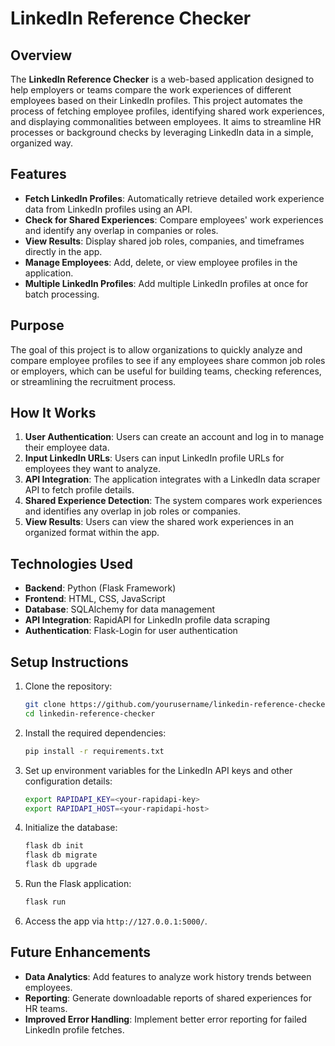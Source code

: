 # LinkedIn Reference Checker

## Overview
The **LinkedIn Reference Checker** is a web-based application designed to help employers or teams compare the work experiences of different employees based on their LinkedIn profiles. This project automates the process of fetching employee profiles, identifying shared work experiences, and displaying commonalities between employees. It aims to streamline HR processes or background checks by leveraging LinkedIn data in a simple, organized way.

## Features
- **Fetch LinkedIn Profiles**: Automatically retrieve detailed work experience data from LinkedIn profiles using an API.
- **Check for Shared Experiences**: Compare employees' work experiences and identify any overlap in companies or roles.
- **View Results**: Display shared job roles, companies, and timeframes directly in the app.
- **Manage Employees**: Add, delete, or view employee profiles in the application.
- **Multiple LinkedIn Profiles**: Add multiple LinkedIn profiles at once for batch processing.
  
## Purpose
The goal of this project is to allow organizations to quickly analyze and compare employee profiles to see if any employees share common job roles or employers, which can be useful for building teams, checking references, or streamlining the recruitment process.

## How It Works
1. **User Authentication**: Users can create an account and log in to manage their employee data.
2. **Input LinkedIn URLs**: Users can input LinkedIn profile URLs for employees they want to analyze.
3. **API Integration**: The application integrates with a LinkedIn data scraper API to fetch profile details.
4. **Shared Experience Detection**: The system compares work experiences and identifies any overlap in job roles or companies.
5. **View Results**: Users can view the shared work experiences in an organized format within the app.

## Technologies Used
- **Backend**: Python (Flask Framework)
- **Frontend**: HTML, CSS, JavaScript
- **Database**: SQLAlchemy for data management
- **API Integration**: RapidAPI for LinkedIn profile data scraping
- **Authentication**: Flask-Login for user authentication

## Setup Instructions
1. Clone the repository:
    ```bash
    git clone https://github.com/yourusername/linkedin-reference-checker.git
    cd linkedin-reference-checker
    ```

2. Install the required dependencies:
    ```bash
    pip install -r requirements.txt
    ```

3. Set up environment variables for the LinkedIn API keys and other configuration details:
    ```bash
    export RAPIDAPI_KEY=<your-rapidapi-key>
    export RAPIDAPI_HOST=<your-rapidapi-host>
    ```

4. Initialize the database:
    ```bash
    flask db init
    flask db migrate
    flask db upgrade
    ```

5. Run the Flask application:
    ```bash
    flask run
    ```

6. Access the app via `http://127.0.0.1:5000/`.

## Future Enhancements
- **Data Analytics**: Add features to analyze work history trends between employees.
- **Reporting**: Generate downloadable reports of shared experiences for HR teams.
- **Improved Error Handling**: Implement better error reporting for failed LinkedIn profile fetches.
  

